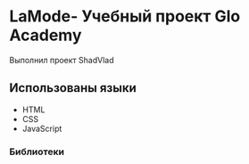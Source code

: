 # LaMode- Учебный проект Glo Academy
Выполнил проект ShadVlad
## Использованы языки
- HTML
- CSS
- JavaScript
### Библиотеки
